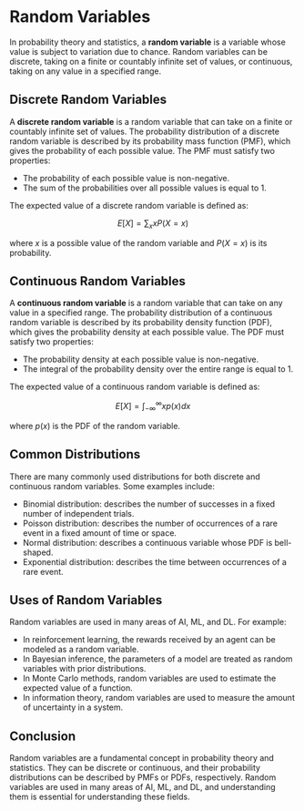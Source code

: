 # Random Variables

In probability theory and statistics, a **random variable** is a variable whose value is subject to variation due to chance. Random variables can be discrete, taking on a finite or countably infinite set of values, or continuous, taking on any value in a specified range. 

## Discrete Random Variables

A **discrete random variable** is a random variable that can take on a finite or countably infinite set of values. The probability distribution of a discrete random variable is described by its probability mass function (PMF), which gives the probability of each possible value. The PMF must satisfy two properties:

- The probability of each possible value is non-negative.
- The sum of the probabilities over all possible values is equal to 1.

The expected value of a discrete random variable is defined as:

$$E[X] = \sum_{x} xP(X=x)$$

where $x$ is a possible value of the random variable and $P(X=x)$ is its probability.

## Continuous Random Variables

A **continuous random variable** is a random variable that can take on any value in a specified range. The probability distribution of a continuous random variable is described by its probability density function (PDF), which gives the probability density at each possible value. The PDF must satisfy two properties:

- The probability density at each possible value is non-negative.
- The integral of the probability density over the entire range is equal to 1.

The expected value of a continuous random variable is defined as:

$$E[X] = \int_{-\infty}^{\infty} xp(x)dx$$

where $p(x)$ is the PDF of the random variable.

## Common Distributions

There are many commonly used distributions for both discrete and continuous random variables. Some examples include:

- Binomial distribution: describes the number of successes in a fixed number of independent trials.
- Poisson distribution: describes the number of occurrences of a rare event in a fixed amount of time or space.
- Normal distribution: describes a continuous variable whose PDF is bell-shaped.
- Exponential distribution: describes the time between occurrences of a rare event.

## Uses of Random Variables

Random variables are used in many areas of AI, ML, and DL. For example:

- In reinforcement learning, the rewards received by an agent can be modeled as a random variable.
- In Bayesian inference, the parameters of a model are treated as random variables with prior distributions.
- In Monte Carlo methods, random variables are used to estimate the expected value of a function.
- In information theory, random variables are used to measure the amount of uncertainty in a system.

## Conclusion

Random variables are a fundamental concept in probability theory and statistics. They can be discrete or continuous, and their probability distributions can be described by PMFs or PDFs, respectively. Random variables are used in many areas of AI, ML, and DL, and understanding them is essential for understanding these fields.
